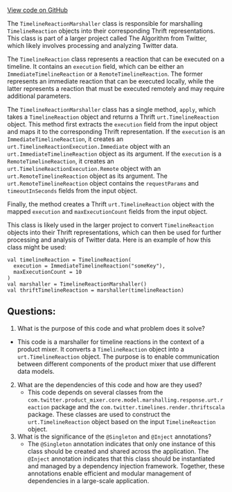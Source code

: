 [View code on GitHub](https://github.com/misbahsy/the-algorithm/product-mixer/core/src/main/scala/com/twitter/product_mixer/core/functional_component/marshaller/response/urt/reaction/TimelineReactionMarshaller.scala)

The `TimelineReactionMarshaller` class is responsible for marshalling `TimelineReaction` objects into their corresponding Thrift representations. This class is part of a larger project called The Algorithm from Twitter, which likely involves processing and analyzing Twitter data.

The `TimelineReaction` class represents a reaction that can be executed on a timeline. It contains an `execution` field, which can be either an `ImmediateTimelineReaction` or a `RemoteTimelineReaction`. The former represents an immediate reaction that can be executed locally, while the latter represents a reaction that must be executed remotely and may require additional parameters.

The `TimelineReactionMarshaller` class has a single method, `apply`, which takes a `TimelineReaction` object and returns a Thrift `urt.TimelineReaction` object. This method first extracts the `execution` field from the input object and maps it to the corresponding Thrift representation. If the `execution` is an `ImmediateTimelineReaction`, it creates an `urt.TimelineReactionExecution.Immediate` object with an `urt.ImmediateTimelineReaction` object as its argument. If the `execution` is a `RemoteTimelineReaction`, it creates an `urt.TimelineReactionExecution.Remote` object with an `urt.RemoteTimelineReaction` object as its argument. The `urt.RemoteTimelineReaction` object contains the `requestParams` and `timeoutInSeconds` fields from the input object.

Finally, the method creates a Thrift `urt.TimelineReaction` object with the mapped `execution` and `maxExecutionCount` fields from the input object.

This class is likely used in the larger project to convert `TimelineReaction` objects into their Thrift representations, which can then be used for further processing and analysis of Twitter data. Here is an example of how this class might be used:

```
val timelineReaction = TimelineReaction(
  execution = ImmediateTimelineReaction("someKey"),
  maxExecutionCount = 10
)
val marshaller = TimelineReactionMarshaller()
val thriftTimelineReaction = marshaller(timelineReaction)
```
## Questions: 
 1. What is the purpose of this code and what problem does it solve?
   - This code is a marshaller for timeline reactions in the context of a product mixer. It converts a `TimelineReaction` object into a `urt.TimelineReaction` object. The purpose is to enable communication between different components of the product mixer that use different data models.
2. What are the dependencies of this code and how are they used?
   - This code depends on several classes from the `com.twitter.product_mixer.core.model.marshalling.response.urt.reaction` package and the `com.twitter.timelines.render.thriftscala` package. These classes are used to construct the `urt.TimelineReaction` object based on the input `TimelineReaction` object.
3. What is the significance of the `@Singleton` and `@Inject` annotations?
   - The `@Singleton` annotation indicates that only one instance of this class should be created and shared across the application. The `@Inject` annotation indicates that this class should be instantiated and managed by a dependency injection framework. Together, these annotations enable efficient and modular management of dependencies in a large-scale application.